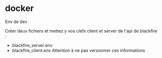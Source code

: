 # docker
Env de dev


Créer deux fichiers et mettez y vos clefs client et server de l'api de blackfire :
  - blackfire_server.env
  - blackfire_client.env
Attention à ne pas versionner ces informations
